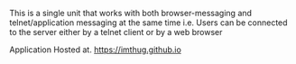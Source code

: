 This is a single unit that works with both browser-messaging and telnet/application messaging at the same time i.e. Users can be connected to the server either by a telnet client or by a web browser


Application Hosted at. https://imthug.github.io

